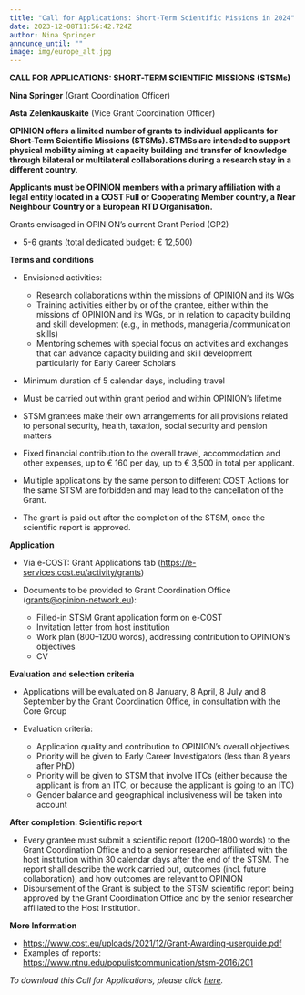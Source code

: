 ```yaml
---
title: "Call for Applications: Short-Term Scientific Missions in 2024"
date: 2023-12-08T11:56:42.724Z
author: Nina Springer
announce_until: ""
image: img/europe_alt.jpg
---
```

**CALL FOR APPLICATIONS: SHORT-TERM SCIENTIFIC MISSIONS (STSMs)**

**Nina Springer** (Grant Coordination Officer)

**Asta Zelenkauskaite** (Vice Grant Coordination Officer)

**OPINION offers a limited number of grants to individual applicants for Short-Term Scientific Missions (STSMs). STMSs are intended to support physical mobility aiming at capacity building and transfer of knowledge through bilateral or multilateral collaborations during a research stay in a different country.**

**Applicants must be OPINION members with a primary affiliation with a legal entity located in a COST Full or Cooperating Member country, a Near Neighbour Country or a European RTD Organisation.**

Grants envisaged in OPINION’s current Grant Period (GP2)

* 5-6 grants (total dedicated budget: € 12,500)

**Terms and conditions**

* Envisioned activities:

  * Research collaborations within the missions of OPINION and its WGs
  * Training activities either by or of the grantee, either within the missions of OPINION and its WGs, or in relation to capacity building and skill development (e.g., in methods, managerial/communication skills)
  * Mentoring schemes with special focus on activities and exchanges that can advance capacity building and skill development particularly for Early Career Scholars
* Minimum duration of 5 calendar days, including travel
* Must be carried out within grant period and within OPINION’s lifetime
* STSM grantees make their own arrangements for all provisions related to personal security, health, taxation, social security and pension matters
* Fixed financial contribution to the overall travel, accommodation and other expenses, up to € 160 per day, up to € 3,500 in total per applicant.
* Multiple applications by the same person to different COST Actions for the same STSM are forbidden and may lead to the cancellation of the Grant.
* The grant is paid out after the completion of the STSM, once the scientific report is approved.

**Application**

* Via e-COST: Grant Applications tab (<https://e-services.cost.eu/activity/grants>)
* Documents to be provided to Grant Coordination Office ([grants@opinion-network.eu](mailto:grants@opinion-network.eu)):

  * Filled-in STSM Grant application form on e-COST
  * Invitation letter from host institution
  * Work plan (800–1200 words), addressing contribution to OPINION’s objectives
  * CV

**Evaluation and selection criteria**

* Applications will be evaluated on 8 January, 8 April, 8 July and 8 September by the Grant Coordination Office, in consultation with the Core Group
* Evaluation criteria:

  * Application quality and contribution to OPINION’s overall objectives
  * Priority will be given to Early Career Investigators (less than 8 years after PhD)
  * Priority will be given to STSM that involve ITCs (either because the applicant is from an ITC, or because the applicant is going to an ITC)
  * Gender balance and geographical inclusiveness will be taken into account

**After completion: Scientific report**

* Every grantee must submit a scientific report (1200–1800 words) to the Grant Coordination Office and to a senior researcher affiliated with the host institution within 30 calendar days after the end of the STSM. The report shall describe the work carried out, outcomes (incl. future collaboration), and how outcomes are relevant to OPINION
* Disbursement of the Grant is subject to the STSM scientific report being approved by the Grant Coordination Office and by the senior researcher affiliated to the Host Institution.

**More Information**

* <https://www.cost.eu/uploads/2021/12/Grant-Awarding-userguide.pdf>
* Examples of reports: <https://www.ntnu.edu/populistcommunication/stsm-2016/201>

*To download this Call for Applications, please click [here](https://www.opinion-network.eu/img/cfa_stsms-final_gp2.pdf).*